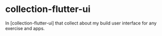 # collection-flutter-ui
In [collection-flutter-ui] that collect about my build user interface for any exercise and apps.
